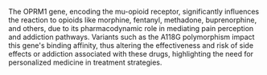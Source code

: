 The OPRM1 gene, encoding the mu-opioid receptor, significantly influences the reaction to opioids like morphine, fentanyl, methadone, buprenorphine, and others, due to its pharmacodynamic role in mediating pain perception and addiction pathways. Variants such as the A118G polymorphism impact this gene's binding affinity, thus altering the effectiveness and risk of side effects or addiction associated with these drugs, highlighting the need for personalized medicine in treatment strategies.